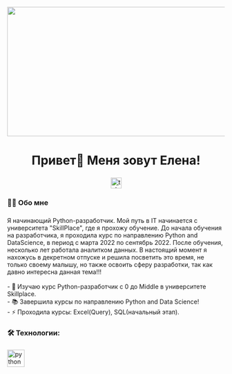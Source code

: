 <br clear="both">

<div align="center">
  <img height="300" width="600" src="https://user-images.githubusercontent.com/74038190/225813708-98b745f2-7d22-48cf-9150-083f1b00d6c9.gif"  />
</div>

###

<h1 align="center">Привет👋 Меня зовут Елена!</h1>

###

<div align="center">
  
  </a>
  <a href="https://t.me/Elena_Takhtarova" target="_blank">
    <img src="https://img.shields.io/static/v1?message=Telegram&logo=telegram&label=&color=2CA5E0&logoColor=white&labelColor=&style=for-the-badge" height="25" alt="telegram logo"  />
  </a>
</div>


<h3 align="left">👩‍💻  Обо мне</h3>

###

<p align="left">Я начинающий Python-разработчик. Мой путь в IT начинается с университета "SkillPlace", где я прохожу обучение. До начала обучения на разработчика, я проходила курс по направлению Python and DataScience, в период с марта 2022 по сентябрь 2022. После обучения, несколько лет работала аналитком данных. В настоящий момент я нахожусь в декретном отпуске и решила посветить это время, не только своему малышу, но также освоить сферу разработки, так как давно интересна данная тема!!!<br><br>- 🔭 Изучаю курс Python-разработчик с 0 до Middle в университете Skillplace.<br>- 📚 Завершила курсы по направлению Python and Data Science!<br>- ⚡ Проходила курсы: Exсel(Query), SQL(начальный этап).</p>


###

<h3 align="left">🛠 Технологии:</h3>

###

<div align="left">
  <img src="https://skillicons.dev/icons?i=py" height="40" alt="python logo"  />
  <img width="12" />
</div>

###

